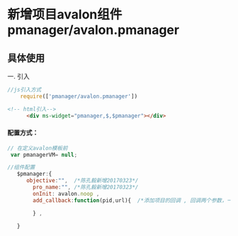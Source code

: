 # 新增项目avalon组件   pmanager/avalon.pmanager



## 具体使用

一. 引入
````js
//js引入方式
    require(['pmanager/avalon.pmanager'])
````
````html
<!-- html引入-->
      <div ms-widget="pmanager,$,$pmanager"></div>
````
#### 配置方式：
````js
// 在定义avalon模板前 
 var pmanagerVM= null;

//组件配置
   $pmanager:{
      objective:"",  /*陈孔毅新增20170323*/
        pro_name:"", /*陈孔毅新增20170323*/    
        onInit: avalon.noop ,
        add_callback:function(pid,url){  /*添加项目的回调 , 回调两个参数，一个是项目pid，一个项目的详情页面url*/

        } , 
       
   }
````



